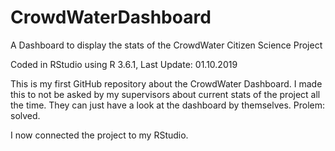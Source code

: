 # CrowdWaterDashboard
A Dashboard to display the stats of the CrowdWater Citizen Science Project

Coded in RStudio using R 3.6.1,
Last Update: 01.10.2019

This is my first GitHub repository about the CrowdWater Dashboard. I made this to not be asked by my supervisors about current stats of the project all the time. They can just have a look at the dashboard by themselves. Prolem: solved.

I now connected the project to my RStudio.